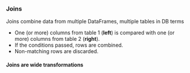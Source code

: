 ### Joins

Joins combine data from multiple DataFrames, multiple tables in DB terms

- One (or more) columns from table 1 (**left**) is compared with one (or more) columns from table 2 (**right**).
- If the conditions passed, rows are combined.
- Non-matching rows are discarded.

#### **Joins are wide transformations**
